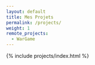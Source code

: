 ```yaml
---
layout: default
title: Mes Projets
permalink: /projects/
weight: 1
remote_projects:
  - WarGame
---
```



{% include projects/index.html %}

